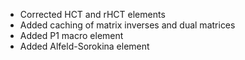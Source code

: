 - Corrected HCT and rHCT elements
- Added caching of matrix inverses and dual matrices
- Added P1 macro element
- Added Alfeld-Sorokina element
